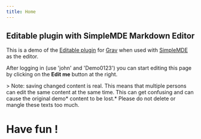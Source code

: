 ```yaml
---
title: Home
---
```


## Editable plugin with SimpleMDE Markdown Editor

This is a demo of the [Editable plugin](https://github.com/bleutzinn/grav-plugin-editable/blob/master/README.md) for [Grav](http://github.com/getgrav/grav) when used with [SimpleMDE](https://simplemde.com/) as the editor.

After logging in (use 'john' and 'Demo0123') you can start editing this page by clicking on the **Edit me** button at the right.

&gt; Note: saving changed content is real. This means that multiple persons can edit the same content at the same time. This can get confusing and can cause the original demo* content to be lost.* Please do not delete or mangle these texts too much.
# Have fun !
